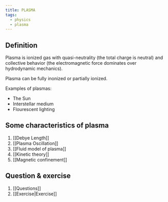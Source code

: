```yaml
---
title: PLASMA
tags:
  - physics
  - plasma
---
```

## Definition
Plasma is ionized gas with quasi-neutrality (the total charge is neutral) and collective behavior (the electromagnetic force dominates over hydrodynamic mechanics).

Plasma can be fully inonized or partially ionized. 

Examples of plasmas: 
- The Sun
- Interstellar medium
- Flourescent lighting

## Some characteristics of plasma
1. [[Debye Length]]
2. [[Plasma Oscillation]]
3. [[Fluid model of plasma]]
4. [[Kinetic theory]]
5. [[Magnetic confinement]]
## Question & exercise
1. [[Questions]]
2. [[Exercise|Exercise]]




